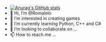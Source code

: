 - [![Anurag's GitHub stats](https://github-readme-stats.vercel.app/api?username=Romalelo)](https://github.com/anuraghazra/github-readme-stats)
- 👋 Hi, I’m @Romalelo
- 👀 I’m interested in creating games
- 🌱 I’m currently learning Python, C++ and C#
- 💞️ I’m looking to collaborate on ...
- 📫 How to reach me ...

<!---
Romalelo/Romalelo is a ✨ special ✨ repository because its `README.md` (this file) appears on your GitHub profile.
You can click the Preview link to take a look at your changes.
--->

